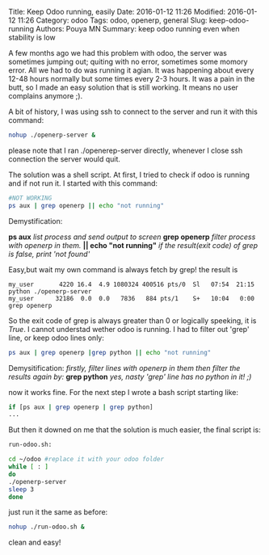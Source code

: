 Title: Keep Odoo running, easily
Date: 2016-01-12 11:26 
Modified: 2016-01-12 11:26 
Category: odoo
Tags: odoo, openerp, general 
Slug: keep-odoo-running
Authors: Pouya MN
Summary: keep odoo running even when stability is low

A few months ago we had this problem with odoo, the server was sometimes jumping out; quiting with no error, sometimes some momory error. All we had to do was running it agian. It was happening about every 12-48 hours normally but some times every 2-3 hours. It was a pain in the butt, so I made an easy solution that is still working. It means no user complains anymore ;).

A bit of history, I was using ssh to connect to the server and run it with this command:
```bash
nohup ./openerp-server &
``` 
please note that I ran ./openerep-server directly, whenever I close ssh connection the server would quit. 

The solution was a shell script. At first, I tried to check if odoo is running and if not run it. I started with this command:
```bash
#NOT WORKING
ps aux | grep openerp || echo "not running"
```
Demystification:

**ps aux** *list process and send output to screen*
**grep openerp** *filter process with openerp in them.*
**|| echo "not running"** *if the result(exit code) of grep is false, print 'not found'* 

Easy,but wait my own command is always fetch by grep! the result is 
```
my_user       4220 16.4  4.9 1080324 400516 pts/0  Sl   07:54  21:15 python ./openerp-server
my_user      32186  0.0  0.0   7836   884 pts/1    S+   10:04   0:00 grep openerp
```
So the exit code of grep is always greater than 0 or logically speeking, it is *True*. I cannot understad wether odoo is running. I had to filter out 'grep' line, or keep odoo lines only: 
```bash
ps aux | grep openerp |grep python || echo "not running"
```
Demysitification:
*firstly, filter lines with openerp in them then filter the results again by:*
**grep python** *yes, nasty 'grep' line has no python in it! ;)*

now it works fine. 
For the next step I wrote a bash script starting like:
```bash
if [ps aux | grep openerp | grep python] 
...
```
But then it downed on me that the solution is much easier, the final script is:
```bash
run-odoo.sh:

cd ~/odoo #replace it with your odoo folder
while [ : ]
do
./openerp-server
sleep 3
done
```
just run it the same as before:
```bash
nohup ./run-odoo.sh &
```
clean and easy! 